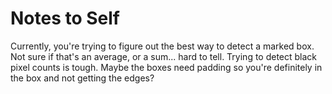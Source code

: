 # Notes to Self

Currently, you're trying to figure out the best way to detect a marked box.  Not sure if that's an average, or a sum... hard to tell.  Trying to detect black pixel counts is tough.  Maybe the boxes need padding so you're definitely in the box and not getting the edges?